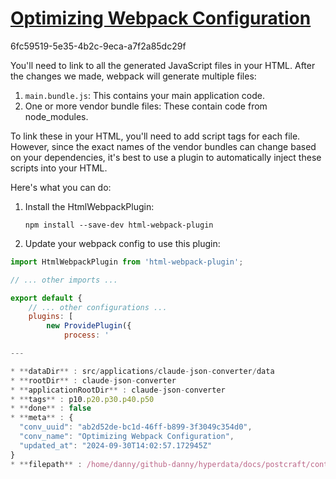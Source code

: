 # [Optimizing Webpack Configuration](https://claude.ai/chat/ab2d52de-bc1d-46ff-b899-3f3049c354d0)

6fc59519-5e35-4b2c-9eca-a7f2a85dc29f

 You'll need to link to all the generated JavaScript files in your HTML. After the changes we made, webpack will generate multiple files:

1. `main.bundle.js`: This contains your main application code.
2. One or more vendor bundle files: These contain code from node_modules.

To link these in your HTML, you'll need to add script tags for each file. However, since the exact names of the vendor bundles can change based on your dependencies, it's best to use a plugin to automatically inject these scripts into your HTML.

Here's what you can do:

1. Install the HtmlWebpackPlugin:
   ```
   npm install --save-dev html-webpack-plugin
   ```

2. Update your webpack config to use this plugin:

```javascript
import HtmlWebpackPlugin from 'html-webpack-plugin';

// ... other imports ...

export default {
    // ... other configurations ...
    plugins: [
        new ProvidePlugin({
            process: '

---

* **dataDir** : src/applications/claude-json-converter/data
* **rootDir** : claude-json-converter
* **applicationRootDir** : claude-json-converter
* **tags** : p10.p20.p30.p40.p50
* **done** : false
* **meta** : {
  "conv_uuid": "ab2d52de-bc1d-46ff-b899-3f3049c354d0",
  "conv_name": "Optimizing Webpack Configuration",
  "updated_at": "2024-09-30T14:02:57.172945Z"
}
* **filepath** : /home/danny/github-danny/hyperdata/docs/postcraft/content-raw/chat-archives/md/ab2d/2024-09-30_6fc.md